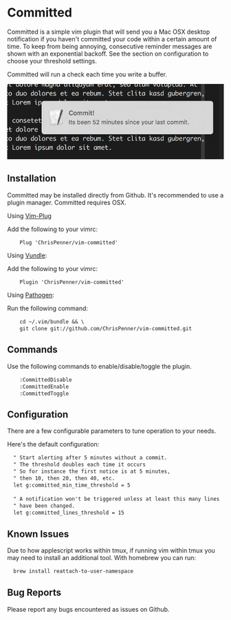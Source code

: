 # Committed
Committed is a simple vim plugin that will send you a Mac OSX desktop
notification if you haven't committed your code within a certain amount of
time. To keep from being annoying, consecutive reminder messages are shown with
an exponential backoff. See the section on configuration to choose your
threshold settings.

Committed will run a check each time you write a buffer.

![Committed Example Image](/doc/committed.png)

## Installation

Committed may be installed directly from Github. It's recommended to use a
plugin manager. Committed requires OSX.

Using [Vim-Plug](https://github.com/junegunn/vim-plug)

Add the following to your vimrc:
```vim
    Plug 'ChrisPenner/vim-committed'
```

Using [Vundle](https://github.com/VundleVim/Vundle.vim):

Add the following to your vimrc:
```vim
    Plugin 'ChrisPenner/vim-committed'
```

Using [Pathogen](https://github.com/tpope/vim-pathogen):

Run the following command:
```vim
    cd ~/.vim/bundle && \
    git clone git://github.com/ChrisPenner/vim-committed.git
```

## Commands

Use the following commands to enable/disable/toggle the plugin.
```vim
    :CommittedDisable
    :CommittedEnable
    :CommittedToggle
```

## Configuration
There are a few configurable parameters to tune operation to your needs.

Here's the default configuration:
```vim
  " Start alerting after 5 minutes without a commit.
  " The threshold doubles each time it occurs
  " So for instance the first notice is at 5 minutes,
  " then 10, then 20, then 40, etc.
  let g:committed_min_time_threshold = 5

  " A notification won't be triggered unless at least this many lines
  " have been changed.
  let g:committed_lines_threshold = 15
```

## Known Issues
Due to how applescript works within tmux, if running vim within tmux you may
need to install an additional tool. With homebrew you can run:
```sh
  brew install reattach-to-user-namespace
```

## Bug Reports
Please report any bugs encountered as issues on Github.
